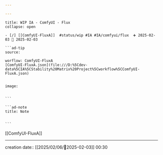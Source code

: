```yaml
---

---
```

 
`````ad-example
title: WIP IA - ComfyUI - Flux
collapse: open

- [/] [[ComfyUI-FluxA]]  #status/wip #IA #IA/comfyui/flux  ➕ 2025-02-03 🛫 2025-02-03

```ad-tip
source: 

worflow: ComfyUI-FluxA 
[ComfyUI-FluxA.json](file:///D:%5Cdev-data%5CIA%5CStability%20Matrix%20Project%5Cworkflow%5CComfyUI-FluxA.json)


image:  


```

```ad-note
title: Note
 

```

`````

[[ComfyUI-FluxA]]

---
creation date:: [[2025/02/06/📒2025-02-03]]  00:30

